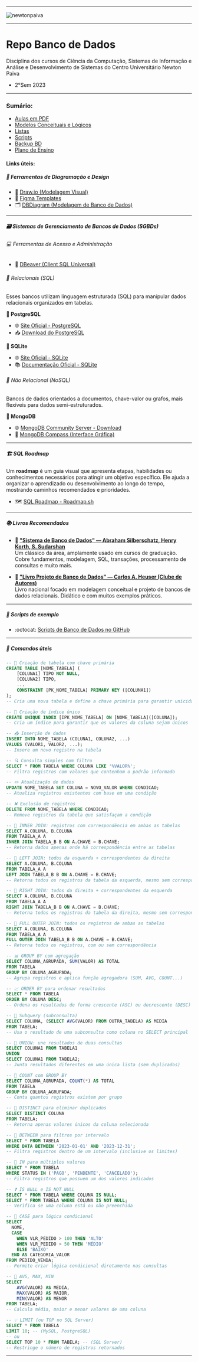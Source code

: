 -----

<img alt="newtonpaiva" src="https://joaopauloaramuni.github.io/image/newton-logo2.png?raw=true"/>

-----

# Repo Banco de Dados

Disciplina dos cursos de Ciência da Computação, Sistemas de Informação e Análise e Desenvolvimento de Sistemas do Centro Universitário Newton Paiva

- 2°Sem 2023

-----

### Sumário:
- [Aulas em PDF](https://github.com/joaopauloaramuni/banco-de-dados/tree/main/PDF)
- [Modelos Conceituais e Lógicos](https://github.com/joaopauloaramuni/banco-de-dados/tree/main/MODELOS%20CONCEITUAIS%20E%20LO%CC%81GICOS)
- [Listas](https://github.com/joaopauloaramuni/banco-de-dados/tree/main/LISTAS)
- [Scripts](https://github.com/joaopauloaramuni/banco-de-dados/tree/main/SCRIPTS)
- [Backup BD](https://github.com/joaopauloaramuni/banco-de-dados/tree/main/BACKUP%20BD)
- [Plano de Ensino](https://github.com/joaopauloaramuni/banco-de-dados/tree/main/PLANO%20DE%20ENSINO)

#### Links úteis:

##### 🧰 Ferramentas de Diagramação e Design
- 🧩 [Draw.io (Modelagem Visual)](https://www.drawio.com/)
- 🎨 [Figma Templates](https://www.figma.com/pt-br/templates/)
- 🗂️ [DBDiagram (Modelagem de Banco de Dados)](https://dbdiagram.io/home)

-----

##### 🗃️ Sistemas de Gerenciamento de Bancos de Dados (SGBDs)

###### 💻 Ferramentas de Acesso e Administração
- 🐬 [DBeaver (Client SQL Universal)](https://dbeaver.io/download/)

###### 💾 Relacionais (SQL)
Esses bancos utilizam linguagem estruturada (SQL) para manipular dados relacionais organizados em tabelas.

**🐘 PostgreSQL**
- 🌐 [Site Oficial - PostgreSQL](https://www.postgresql.org/)
- 📥 [Download do PostgreSQL](https://www.enterprisedb.com/downloads/postgres-postgresql-downloads)

**🧱 SQLite**
- 🌐 [Site Oficial - SQLite](https://www.sqlite.org/index.html)
- 📚 [Documentação Oficial - SQLite](https://www.sqlite.org/docs.html)

###### 🍃 Não Relacional (NoSQL)
Bancos de dados orientados a documentos, chave-valor ou grafos, mais flexíveis para dados semi-estruturados.

**🍃 MongoDB**
- 🌐 [MongoDB Community Server - Download](https://www.mongodb.com/try/download/community)
- 🧭 [MongoDB Compass (Interface Gráfica)](https://www.mongodb.com/products/tools/compass)

-----

##### 🏗️ SQL Roadmap

Um **roadmap** é um guia visual que apresenta etapas, habilidades ou conhecimentos necessários para atingir um objetivo específico. Ele ajuda a organizar o aprendizado ou desenvolvimento ao longo do tempo, mostrando caminhos recomendados e prioridades.

- 🗺️ [SQL Roadmap - Roadmap.sh](https://roadmap.sh/sql)

-----

##### 📚 Livros Recomendados

- **📘 ["Sistema de Banco de Dados" — Abraham Silberschatz, Henry Korth, S. Sudarshan](https://www.amazon.com.br/Sistema-Banco-Dados-Abraham-SILBERSCHATZ/dp/8595157332)**  
  Um clássico da área, amplamente usado em cursos de graduação. Cobre fundamentos, modelagem, SQL, transações, processamento de consultas e muito mais.

- **📗 ["Livro Projeto de Banco de Dados" — Carlos A. Heuser (Clube de Autores)](https://www.amazon.com.br/Clube-Autores-Livro-Projeto-Banco/dp/6501222109)**  
  Livro nacional focado em modelagem conceitual e projeto de bancos de dados relacionais. Didático e com muitos exemplos práticos.

-----

##### 📜 Scripts de exemplo
- :octocat: [Scripts de Banco de Dados no GitHub](https://github.com/joaopauloaramuni/banco-de-dados/tree/main/SCRIPTS)

-----

##### 📜 Comandos úteis

```sql
-- 📌 Criação de tabela com chave primária
CREATE TABLE [NOME_TABELA] (
    [COLUNA1] TIPO NOT NULL,
    [COLUNA2] TIPO,
    ...
    CONSTRAINT [PK_NOME_TABELA] PRIMARY KEY ([COLUNA1])
);
-- Cria uma nova tabela e define a chave primária para garantir unicidade

-- 🔐 Criação de índice único
CREATE UNIQUE INDEX [IPK_NOME_TABELA] ON [NOME_TABELA]([COLUNA]);
-- Cria um índice para garantir que os valores da coluna sejam únicos

-- 📥 Inserção de dados
INSERT INTO NOME_TABELA (COLUNA1, COLUNA2, ...) 
VALUES (VALOR1, VALOR2, ...);
-- Insere um novo registro na tabela

-- 🔍 Consulta simples com filtro
SELECT * FROM TABELA WHERE COLUNA LIKE '%VALOR%';
-- Filtra registros com valores que contenham o padrão informado

-- ✏️ Atualização de dados
UPDATE NOME_TABELA SET COLUNA = NOVO_VALOR WHERE CONDICAO;
-- Atualiza registros existentes com base em uma condição

-- ❌ Exclusão de registros
DELETE FROM NOME_TABELA WHERE CONDICAO;
-- Remove registros da tabela que satisfaçam a condição

-- 🔗 INNER JOIN: registros com correspondência em ambas as tabelas
SELECT A.COLUNA, B.COLUNA
FROM TABELA_A A
INNER JOIN TABELA_B B ON A.CHAVE = B.CHAVE;
-- Retorna dados apenas onde há correspondência entre as tabelas

-- 🔗 LEFT JOIN: todos da esquerda + correspondentes da direita
SELECT A.COLUNA, B.COLUNA
FROM TABELA_A A
LEFT JOIN TABELA_B B ON A.CHAVE = B.CHAVE;
-- Retorna todos os registros da tabela da esquerda, mesmo sem correspondência na direita

-- 🔗 RIGHT JOIN: todos da direita + correspondentes da esquerda
SELECT A.COLUNA, B.COLUNA
FROM TABELA_A A
RIGHT JOIN TABELA_B B ON A.CHAVE = B.CHAVE;
-- Retorna todos os registros da tabela da direita, mesmo sem correspondência na esquerda

-- 🔗 FULL OUTER JOIN: todos os registros de ambas as tabelas
SELECT A.COLUNA, B.COLUNA
FROM TABELA_A A
FULL OUTER JOIN TABELA_B B ON A.CHAVE = B.CHAVE;
-- Retorna todos os registros, com ou sem correspondência

-- 📊 GROUP BY com agregação
SELECT COLUNA_AGRUPADA, SUM(VALOR) AS TOTAL
FROM TABELA
GROUP BY COLUNA_AGRUPADA;
-- Agrupa registros e aplica função agregadora (SUM, AVG, COUNT...)

-- 📈 ORDER BY para ordenar resultados
SELECT * FROM TABELA
ORDER BY COLUNA DESC;
-- Ordena os resultados de forma crescente (ASC) ou decrescente (DESC)

-- 📎 Subquery (subconsulta)
SELECT COLUNA, (SELECT AVG(VALOR) FROM OUTRA_TABELA) AS MEDIA
FROM TABELA;
-- Usa o resultado de uma subconsulta como coluna no SELECT principal

-- 🔄 UNION: une resultados de duas consultas
SELECT COLUNA1 FROM TABELA1
UNION
SELECT COLUNA1 FROM TABELA2;
-- Junta resultados diferentes em uma única lista (sem duplicados)

-- 🧮 COUNT com GROUP BY
SELECT COLUNA_AGRUPADA, COUNT(*) AS TOTAL
FROM TABELA
GROUP BY COLUNA_AGRUPADA;
-- Conta quantos registros existem por grupo

-- 📄 DISTINCT para eliminar duplicados
SELECT DISTINCT COLUNA
FROM TABELA;
-- Retorna apenas valores únicos da coluna selecionada

-- 🧪 BETWEEN para filtros por intervalo
SELECT * FROM TABELA
WHERE DATA BETWEEN '2023-01-01' AND '2023-12-31';
-- Filtra registros dentro de um intervalo (inclusive os limites)

-- 🔘 IN para múltiplos valores
SELECT * FROM TABELA
WHERE STATUS IN ('PAGO', 'PENDENTE', 'CANCELADO');
-- Filtra registros que possuem um dos valores indicados

-- ❓ IS NULL e IS NOT NULL
SELECT * FROM TABELA WHERE COLUNA IS NULL;
SELECT * FROM TABELA WHERE COLUNA IS NOT NULL;
-- Verifica se uma coluna está ou não preenchida

-- 🎯 CASE para lógica condicional
SELECT 
  NOME,
  CASE 
    WHEN VLR_PEDIDO > 100 THEN 'ALTO'
    WHEN VLR_PEDIDO > 50 THEN 'MÉDIO'
    ELSE 'BAIXO'
  END AS CATEGORIA_VALOR
FROM PEDIDO_VENDA;
-- Permite criar lógica condicional diretamente nas consultas

-- 🔢 AVG, MAX, MIN
SELECT 
    AVG(VALOR) AS MEDIA, 
    MAX(VALOR) AS MAIOR, 
    MIN(VALOR) AS MENOR 
FROM TABELA;
-- Calcula média, maior e menor valores de uma coluna

-- 💡 LIMIT (ou TOP no SQL Server)
SELECT * FROM TABELA
LIMIT 10; -- (MySQL, PostgreSQL)
-- ou
SELECT TOP 10 * FROM TABELA; -- (SQL Server)
-- Restringe o número de registros retornados
```

-----
